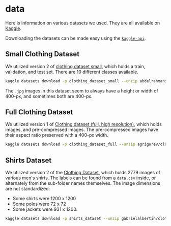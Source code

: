 # data

Here is information on various datasets we used.  They are all available on [Kaggle](https://www.kaggle.com/).

Downloading the datasets can be made easy using the [`kaggle-api`](https://github.com/Kaggle/kaggle-api).

## Small Clothing Dataset

We utilized version 2 of [clothing dataset small][1], which holds a
train, validation, and test set.  There are 10 different classes available.

```bash
kaggle datasets download -p clothing_dataset_small --unzip abdelrahmansoltan98/clothing-dataset-small
```

The `.jpg` images in this dataset seem to always have a height or width of 400-px,
and sometimes both are 400-px.

## Full Clothing Dataset

We utilized version 1 of [Clothing dataset (full, high resolution)][2], which holds images, and pre-compressed images.  The pre-compressed images have their aspect ratio preserved with a 400-px width.

```bash
kaggle datasets download -p clothing_dataset_full --unzip agrigorev/clothing-dataset-full
```

## Shirts Dataset

We utilized version 2 of the [Clothing Dataset][3], which holds 2779 images of various men's shirts.
The labels can be found from a `data.csv` inside, or alternately from the sub-folder names themselves.
The image dimensions are not standardized:

- Some shirts were 1200 x 1200
- Some polos were 72 x 72
- Some jackets were 931 x 1200.

```bash
kaggle datasets download -p shirts_dataset --unzip gabrielalbertin/clothing-dataset
```

[1]: https://www.kaggle.com/datasets/abdelrahmansoltan98/clothing-dataset-small
[2]: https://www.kaggle.com/datasets/agrigorev/clothing-dataset-full
[3]: https://www.kaggle.com/datasets/gabrielalbertin/clothing-dataset
